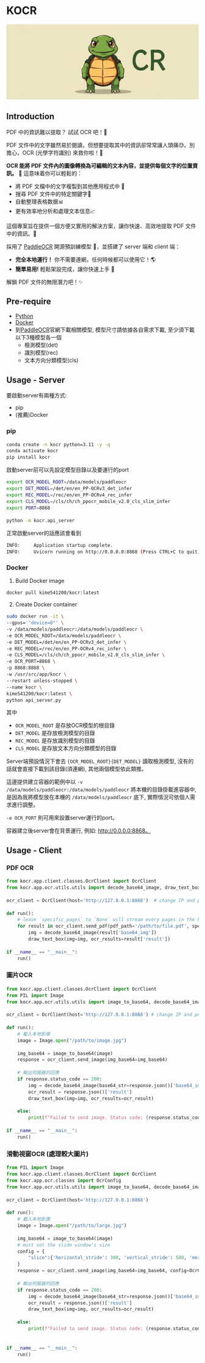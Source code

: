 # KOCR

![banner](./img/ComfyUI_00081_.png)

## Introduction

PDF 中的資訊難以提取？ 試試 OCR 吧！🤩

PDF 文件中的文字雖然易於閱讀，但想要提取其中的資訊卻常常讓人頭痛😓。別擔心，OCR (光學字符識別) 來救你啦！🙌

**OCR 能將 PDF 文件內的圖像轉換為可編輯的文本內容，並提供每個文字的位置資訊。** 🤯 這意味着你可以輕鬆的：

* 將 PDF 文檔中的文字複製到其他應用程式中 📑
* 搜尋 PDF 文件中的特定關鍵字🔎
* 自動整理表格数据📊
* 更有效率地分析和處理文本信息📈

這個專案旨在提供一個方便又實用的解決方案，讓你快速、高效地提取 PDF 文件中的資訊。🚀

採用了 [PaddleOCR](https://github.com/PaddlePaddle/PaddleOCR.git) 開源預訓練模型 💪，並搭建了 server 端和 client 端：

* **完全本地運行！** 你不需要連網，任何時候都可以使用它！🌎
* **簡單易用!** 輕鬆架設完成，讓你快速上手 🚀

解鎖 PDF 文件的無限潛力吧！✨

## Pre-require
- [Python](https://www.python.org/downloads/)
- [Docker](https://docs.docker.com/engine/install/ubuntu/)
- 到[PaddleOCR](https://paddlepaddle.github.io/PaddleOCR/ppocr/model_list.html)官網下載相關模型, 模型尺寸請依據各自需求下載, 至少須下載以下3種模型各一個
  - 檢測模型(det)
  - 識別模型(rec)
  - 文本方向分類模型(cls)

## Usage - Server

要啟動server有兩種方式:
- pip
- (推薦)Docker

### pip

```bash
conda create -n kocr python=3.11 -y -q
conda activate kocr
pip install kocr
```

啟動server前可以先設定模型目錄以及要運行的port

```bash
export OCR_MODEL_ROOT=/data/models/paddleocr
export DET_MODEL=/det/en/en_PP-OCRv3_det_infer
export REC_MODEL=/rec/en/en_PP-OCRv4_rec_infer
export CLS_MODEL=/cls/ch/ch_ppocr_mobile_v2.0_cls_slim_infer
export PORT=8868

python -m kocr.api_server
```

正常啟動server的話應該會看到
```bash
INFO:     Application startup complete.
INFO:     Uvicorn running on http://0.0.0.0:8868 (Press CTRL+C to quit)
```

### Docker
1. Build Docker image
```bash
docker pull kime541200/kocr:latest
```

2. Create Docker container
```bash
sudo docker run -it \
--gpus='"device=0"' \
-v /data/models/paddleocr:/data/models/paddleocr \
-e OCR_MODEL_ROOT=/data/models/paddleocr \
-e DET_MODEL=/det/en/en_PP-OCRv3_det_infer \
-e REC_MODEL=/rec/en/en_PP-OCRv4_rec_infer \
-e CLS_MODEL=/cls/ch/ch_ppocr_mobile_v2.0_cls_slim_infer \
-e OCR_PORT=8868 \
-p 8868:8868 \
-w /usr/src/app/kocr \
--restart unless-stopped \
--name kocr \
kime541200/kocr:latest \
python api_server.py
```

其中 
- `OCR_MODEL_ROOT` 是存放OCR模型的根目錄
- `DET_MODEL` 是存放檢測模型的目錄
- `REC_MODEL` 是存放識別模型的目錄
- `CLS_MODEL` 是存放文本方向分類模型的目錄

Server端預設情況下會去 `{OCR_MODEL_ROOT}{DET_MODEL}` 讀取檢測模型, 沒有的話就會直接下載到該目錄(須連網), 其他兩個模型依此類推。

這邊提供建立容器的範例中以 `-v /data/models/paddleocr:/data/models/paddleocr` 將本機的目錄掛載進容器中, 是因為我將模型放在本機的 `/data/models/paddleocr` 底下, 實際情況可依個人需求進行調整。

`-e OCR_PORT` 則可用來設置server運行的port。

容器建立後server會在背景運行, 例如: http://0.0.0.0:8868。

## Usage - Client

### PDF OCR

```python
from kocr.app.client.classes.OcrClient import OcrClient
from kocr.app.ocr.utils.utils import decode_base64_image, draw_text_box

ocr_client = OcrClient(host='http://127.0.0.1:8868')  # change IP and port if needed

def run():
    # leave `specific_pages` to `None` will stream every pages in the PDF file
    for result in ocr_client.send_pdf(pdf_path='/path/to/file.pdf', specific_pages=[1, 3, 21]): 
        img = decode_base64_image(result['base64_img'])
        draw_text_box(img=img, ocr_results=result['result'])
    
if __name__ == "__main__":
    run()
```

### 圖片OCR

```python
from kocr.app.client.classes.OcrClient import OcrClient
from PIL import Image
from kocr.app.ocr.utils.utils import image_to_base64, decode_base64_image, draw_text_box

ocr_client = OcrClient(host='http://127.0.0.1:8868') # change IP and port if needed

def run():
    # 載入本地影像
    image = Image.open("/path/to/image.jpg")

    img_base64 = image_to_base64(image)
    response = ocr_client.send_image(img_base64=img_base64)

    # 輸出伺服器的回應
    if response.status_code == 200:
        img = decode_base64_image(base64_str=response.json()['base64_img'])
        ocr_result = response.json()['result']
        draw_text_box(img=img, ocr_results=ocr_result)
        
    else:
        print(f"Failed to send image. Status code: {response.status_code}")

if __name__ == "__main__":
    run()
```

### 滑動視窗OCR (處理較大圖片)

```python
from PIL import Image
from kocr.app.client.classes.OcrClient import OcrClient
from kocr.app.ocr.classes import OcrConfig
from kocr.app.ocr.utils.utils import image_to_base64, decode_base64_image, draw_text_box

ocr_client = OcrClient(host='http://127.0.0.1:8868')

def run():
    # 載入本地影像
    image = Image.open("/path/to/large.jpg")

    img_base64 = image_to_base64(image)
    # must set the slide window's size
    config = {
        "slice":{'horizontal_stride': 300, 'vertical_stride': 500, 'merge_x_thres': 50, 'merge_y_thres': 35}
    }
    response = ocr_client.send_image(img_base64=img_base64, config=OcrConfig(**config))

    # 輸出伺服器的回應
    if response.status_code == 200:
        img = decode_base64_image(base64_str=response.json()['base64_img'])
        ocr_result = response.json()['result']
        draw_text_box(img=img, ocr_results=ocr_result)
        
    else:
        print(f"Failed to send image. Status code: {response.status_code}")
    

if __name__ == "__main__":
    run()
```
